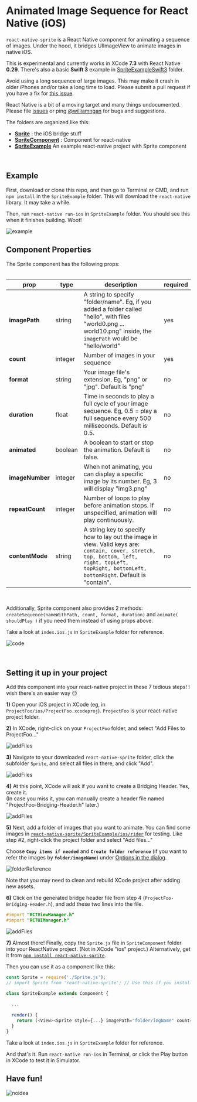 # Animated Image Sequence for React Native (iOS)
`react-native-sprite` is a React Native component for animating a sequence of images. Under the hood, it bridges UIImageView to animate images in native iOS.

This is experimental and currently works in XCode **7.3** with React Native **0.29**. There's also a basic **Swift 3** example in [SpriteExampleSwift3](https://github.com/williamngan/react-native-sprite/tree/master/SpriteExampleSwift3) folder.

Avoid using a long sequence of large images. This may make it crash in older iPhones and/or take a long time to load. Please submit a pull request if you have a fix for [this issue](https://github.com/williamngan/react-native-sprite/issues/4).

React Native is a bit of a moving target and many things undocumented. Please file [issues](https://github.com/williamngan/react-native-sprite/issues) or ping [@williamngan](https://twitter.com/williamngan) for bugs and suggestions.  

The folders are organized like this:

- [**Sprite**](./Sprite) : the iOS bridge stuff
- [**SpriteComponent**](./SpriteComponent) : Component for react-native
- [**SpriteExample**](./SpriteExample) An example react-native project with Sprite component

&nbsp;   
   
## Example
First, download or clone this repo, and then go to Terminal or CMD, and run `npm install` in the `SpriteExample` folder. This will download the `react-native` library. It may take a while.

Then, run `react-native run-ios` in `SpriteExample` folder. You should see this when it finishes building. Woot!

![example](./images/demo.gif)



## Component Properties
The Sprite component has the following props:   
&nbsp;   

| prop | type | description | required |
|------|------|-------------|----------|
| **imagePath** | string | A string to specify "folder/name". Eg, if you added a folder called "hello", with files "world0.png ... world10.png" inside, the `imagePath` would be "hello/world"  | yes |
| **count** | integer | Number of images in your sequence | yes |
| **format** | string | Your image file's extension. Eg, "png" or "jpg". Default is "png" | no |
| **duration** | float | Time in seconds to play a full cycle of your image sequence. Eg, 0.5 = play a full sequence every 500 milliseconds. Default is 0.5. | no |
| **animated** | boolean | A boolean to start or stop the animation. Default is false. | no |
| **imageNumber** | integer | When not animating, you can display a specific image by its number. Eg, 3 will display "img3.png" | no |
| **repeatCount** | integer | Number of loops to play before animation stops. If unspecified, animation will play continuously. | no |
| **contentMode** | string | A string key to specify how to lay out the image in view. Valid keys are: `contain, cover, stretch, top, bottom, left, right, topLeft, topRight, bottomLeft, bottomRight`. Default is "contain". | no |

&nbsp;   

Additionally, Sprite component also provides 2 methods: `createSequence(nameWithPath, count, format, duration)` and `animate( shouldPlay )` if you need them instead of using props above.

Take a look at `index.ios.js` in `SpriteExample` folder for reference.   

![code](./images/componentCode.png)
    
&nbsp;

## Setting it up in your project

Add this component into your react-native project in these 7 tedious steps! I wish there's an easier way :expressionless:

**1)** Open your iOS project in XCode (eg, in `ProjectFoo/ios/ProjectFoo.xcodeproj`). `ProjectFoo` is your react-native project folder.

**2)** In XCode, right-click on your `ProjectFoo` folder, and select "Add Files to ProjectFoo..."   
   
![addFiles](./images/addFiles.png)   

**3)** Navigate to your downloaded `react-native-sprite` folder, click the subfolder `Sprite`, and select all files in there, and click "Add".   
   
![addFiles](./images/selectFiles.png)   

**4)** At this point, XCode will ask if you want to create a Bridging Header. Yes, create it.   
(In case you miss it, you can manually create a header file named "ProjectFoo-Bridging-Header.h" later.) 
   
![addFiles](./images/createBridge.png)   

**5)** Next, add a folder of images that you want to animate. You can find some images in [`react-native-sprite/SpriteExample/ios/rider`](./SpriteExample/ios/rider) for testing. Like step #2, right-click the project folder and select "Add files..."   

Choose **`Copy items if needed`** and **`Create folder reference`** (if you want to refer the images by **`folder/imageName`**) under [Options in the dialog](https://developer.apple.com/library/ios/recipes/xcode_help-structure_navigator/articles/Adding_an_Existing_File_or_Folder.html).

![folderReference](./images/createFolderReference.png)

Note that you may need to clean and rebuild XCode project after adding new assets. 

**6)** Click on the generated bridge header file from step 4 (`ProjectFoo-Bridging-Header.h`), and add these two lines into the file.   
   
```objective-c
#import "RCTViewManager.h"
#import "RCTUIManager.h"
```   
   
![addFiles](./images/bridgeHeader.png)   
   
**7)** Almost there! Finally, copy the `Sprite.js` file in `SpriteComponent` folder into your ReactNative project. (Not in XCode "ios" project.) Alternatively, get it from [`npm install react-native-sprite`](https://www.npmjs.com/package/react-native-sprite).

Then you can use it as a component like this:   
   
```javascript
const Sprite = require('./Sprite.js');
// import Sprite from 'react-native-sprite'; // Use this if you install from npm

class SpriteExample extends Component {
  
  ...
  
  render() {
    return (<View><Sprite style={...} imagePath="folder/imgName" count={10} animated={true} /></View>)
  }
}
```
 
Take a look at `index.ios.js` in `SpriteExample` folder for reference.   

And that's it. Run `react-native run-ios` in Terminal, or click the Play button in XCode to test it in Simulator.
&nbsp;    



## Have fun!
![noidea](./images/noIdeaCat.png)
